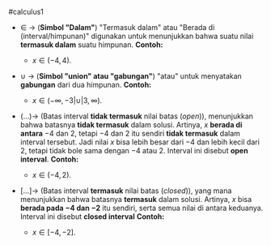 #calculus1 

- $\in \ \rightarrow$ (**Simbol "Dalam"**) "Termasuk dalam" atau "Berada di (interval/himpunan)" digunakan untuk menunjukkan bahwa suatu nilai **termasuk dalam** suatu himpunan.
  **Contoh:**
  - $x \in (-4,4)$.
    
- $\cup \ \rightarrow$ (**Simbol "union" atau "gabungan"**) "atau" untuk menyatakan **gabungan** dari dua himpunan.
  **Contoh:**
  - $x \in (-\infty, -3|\cup|3, \infty)$.
    
- $(\dots) \rightarrow$ (Batas interval **tidak termasuk** nilai batas (*open*)), menunjukkan bahwa batasnya **tidak termasuk** dalam solusi. Artinya, $x$ **berada di antara** $-4$ dan $2$, tetapi $-4$ dan $2$ itu sendiri **tidak termasuk** dalam interval tersebut. Jadi nilai $x$ bisa lebih besar dari $-4$ dan lebih kecil dari $2$, tetapi tidak bole sama dengan $-4$ atau $2$. Interval ini disebut **open interval**.
  **Contoh:**
  - $x \in (-4, 2)$.
    
- $[\dots] \rightarrow$ (Batas interval **termasuk** nilai batas (*closed*)), yang mana menunjukkan bahwa batasnya **termasuk** dalam solusi. Artinya, $x$ bisa **berada pada $-4$ dan $-2$** itu sendiri, serta semua nilai di antara keduanya. Interval ini disebut **closed interval** 
  **Contoh:**
  - $x \in [-4, -2]$.